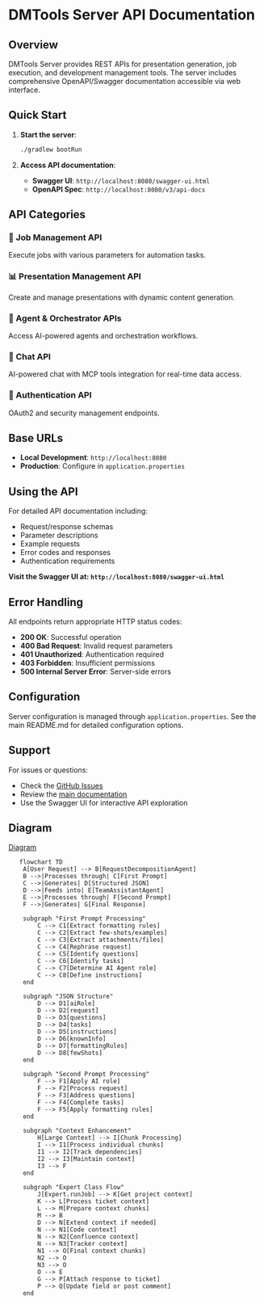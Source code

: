# DMTools Server API Documentation

## Overview

DMTools Server provides REST APIs for presentation generation, job execution, and development management tools. The server includes comprehensive OpenAPI/Swagger documentation accessible via web interface.

## Quick Start

1. **Start the server**:
   ```bash
   ./gradlew bootRun
   ```

2. **Access API documentation**:
   - **Swagger UI**: `http://localhost:8080/swagger-ui.html`
   - **OpenAPI Spec**: `http://localhost:8080/v3/api-docs`

## API Categories

### 🔧 Job Management API
Execute jobs with various parameters for automation tasks.

### 📊 Presentation Management API  
Create and manage presentations with dynamic content generation.

### 🤖 Agent & Orchestrator APIs
Access AI-powered agents and orchestration workflows.

### 💬 Chat API
AI-powered chat with MCP tools integration for real-time data access.

### 🔐 Authentication API
OAuth2 and security management endpoints.

## Base URLs

- **Local Development**: `http://localhost:8080`
- **Production**: Configure in `application.properties`

## Using the API

For detailed API documentation including:
- Request/response schemas
- Parameter descriptions
- Example requests
- Error codes and responses
- Authentication requirements

**Visit the Swagger UI at: `http://localhost:8080/swagger-ui.html`**

## Error Handling

All endpoints return appropriate HTTP status codes:
- **200 OK**: Successful operation
- **400 Bad Request**: Invalid request parameters
- **401 Unauthorized**: Authentication required
- **403 Forbidden**: Insufficient permissions
- **500 Internal Server Error**: Server-side errors

## Configuration

Server configuration is managed through `application.properties`. See the main README.md for detailed configuration options.

## Support

For issues or questions:
- Check the [GitHub Issues](https://github.com/IstiN/dmtools/issues)
- Review the [main documentation](README.md)
- Use the Swagger UI for interactive API exploration

## Diagram

[Diagram](https://mermaid.live/edit#pako:eNp9ltty4jgQhl9FpWuSGZ8gcLFVDIcsmZw2ZG5G5EJjt0EDlrySPCGb5N23bSvggBOqqMLqT1YffnXzTGOVAB3QdKMe4xXXltyPF5LgZ8h-GNDkDv4twNgHcnLyF_nG3OMYYpXlyggrlBwuQdqHete3knu51SoGY8AQu9KqWK5eyIhNhTaWoCnL3-hRRZ-DBM0tmBcyZnOri9gWGhJyMb-5duC4AqcAiSFCWvVCJuweeDY0RhjLpW36MPnIhymbo98yee_E9NCJc3RV8g2GbnIlDSBXk6b4tdQ8X5EFbQZD3FFCLhe0JnfBkZHHJlureWxJqnTGrUWM6GID5uGI9fcsPJ6YlbLmC2x5lrfSwY7Gt_J4lWEKzJdUtMIhli5faW6AaFfSIyZiswTfIdInUhFY25Y3dfeU5WbdQvTYGCzoTEggwxmpakO02sAxeoZoWnJCmqryjTNBJi2ZL1VBdippJrwSCRl7jIu794c5i8-OQ3emgLVF7IwhOwzUGSLW4nbD3mVrqR7lTKbq2Nhje0HcHejBIWcMdTAvZfBpSt6p-gM1VionU48N83zzVJbloCAO8Jnb3yIThwRsmCS6RNpy5qCQjVSpWwtHKnFE5Fz54Fq0hzpS0sLWkolccRlDKflmlH-zS66XQBxWd60ZG60KuW4kpuHMrEa8XdhCJuKPSApsAHG5ren5zKtpn93jvVuTBHJ0E2Qs3lVv5tdYwK44div8ktg51ICCOg2fRTvZ5oAtebTh6NgUW3Qz1gtWm091IS_UrzrW7-wcLMm1-g3YF45P_V5Rl7torYjX0AZeVuAVgpBzDW_EcU6u6slwqN3rsjlhVLuNIiUS-zckjb3XNeqhVhJoccLZfbTLdFNgoj-hgrooOLNakLpwN66zfxjMdV25m8ZKcLhyUy1M9gvn1cItG1ZdGO9NPTaIVS69jQNuK_Yf9iNPcNiQVMAmIUoTnKVlFbJsP8YwebRDM-yjXCQ4op_L5QW1K1T9gg7wZ8L1ulTEK3K8sGr-JGM6wH4EHVqNPDpI-cbgU1EdNxYclZW9ITmXP5VqPtLBM93SwYnnh_3T3tco8sKzvhd87YYd-lSt90673fAsiBDo9fr98LVD_6ve4Z8Gfq8feH4URlHU9f0OhURYpa_qPxjV_4wOXeoyFudieXf0SBXS0oHXC4PX_wG8FJQg)


```mermaid
   flowchart TD
    A[User Request] --> B[RequestDecompositionAgent]
    B -->|Processes through| C[First Prompt]
    C -->|Generates| D[Structured JSON]
    D -->|Feeds into| E[TeamAssistantAgent]
    E -->|Processes through| F[Second Prompt]
    F -->|Generates| G[Final Response]

    subgraph "First Prompt Processing"
        C --> C1[Extract formatting rules]
        C --> C2[Extract few-shots/examples]
        C --> C3[Extract attachments/files]
        C --> C4[Rephrase request]
        C --> C5[Identify questions]
        C --> C6[Identify tasks]
        C --> C7[Determine AI Agent role]
        C --> C8[Define instructions]
    end

    subgraph "JSON Structure"
        D --> D1[aiRole]
        D --> D2[request]
        D --> D3[questions]
        D --> D4[tasks]
        D --> D5[instructions]
        D --> D6[knownInfo]
        D --> D7[formattingRules]
        D --> D8[fewShots]
    end

    subgraph "Second Prompt Processing"
        F --> F1[Apply AI role]
        F --> F2[Process request]
        F --> F3[Address questions]
        F --> F4[Complete tasks]
        F --> F5[Apply formatting rules]
    end

    subgraph "Context Enhancement"
        H[Large Context] --> I[Chunk Processing]
        I --> I1[Process individual chunks]
        I1 --> I2[Track dependencies]
        I2 --> I3[Maintain context]
        I3 --> F
    end

    subgraph "Expert Class Flow"
        J[Expert.runJob] --> K[Get project context]
        K --> L[Process ticket context]
        L --> M[Prepare context chunks]
        M --> B
        D --> N[Extend context if needed]
        N --> N1[Code context]
        N --> N2[Confluence context]
        N --> N3[Tracker context]
        N1 --> O[Final context chunks]
        N2 --> O
        N3 --> O
        O --> E
        G --> P[Attach response to ticket]
        P --> Q[Update field or post comment]
    end
```

